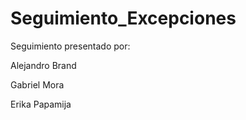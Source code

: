 # Seguimiento_Excepciones
Seguimiento presentado por:

Alejandro Brand

Gabriel Mora

Erika Papamija
 
